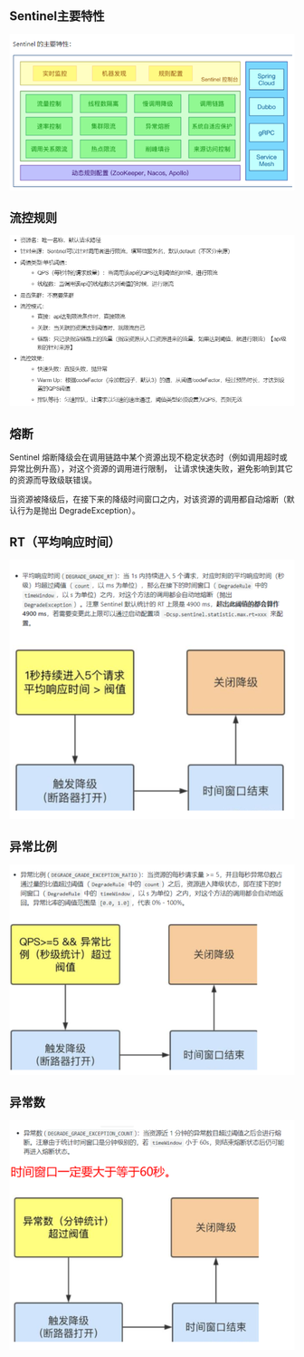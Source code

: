 Sentinel主要特性
---
![img_7.png](img_7.png)

流控规则
---


![img_8.png](img_8.png)

熔断
---

Sentinel 熔断降级会在调用链路中某个资源出现不稳定状态时（例如调用超时或异常比例升高），对这个资源的调用进行限制，
让请求快速失败，避免影响到其它的资源而导致级联错误。

当资源被降级后，在接下来的降级时间窗口之内，对该资源的调用都自动熔断（默认行为是抛出 DegradeException）。


RT（平均响应时间）
---

![img_9.png](img_9.png)

异常比例
---

![img_10.png](img_10.png)

异常数
---

![img_11.png](img_11.png)